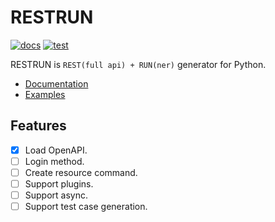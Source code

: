 # RESTRUN

<!-- --8<-- [start:badges] -->

[![docs](https://github.com/yassun7010/restrun/actions/workflows/publish-mkdocs.yml/badge.svg)](https://yassun7010.github.io/restrun/)
[![test](https://github.com/yassun7010/restrun/actions/workflows/test-suite.yml/badge.svg)](https://github.com/yassun7010/restrun/actions)

<!-- --8<-- [end:badges] -->

RESTRUN is `REST(full api) + RUN(ner)` generator for Python.

- [Documentation](https://yassun7010.github.io/restrun/)
- [Examples](https://github.com/yassun7010/restrun/tree/main/examples)

## Features

- [x] Load OpenAPI.
- [ ] Login method.
- [ ] Create resource command.
- [ ] Support plugins.
- [ ] Support async.
- [ ] Support test case generation.
